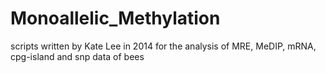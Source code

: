 # Monoallelic_Methylation

scripts written by Kate Lee in 2014 for the analysis of MRE, MeDIP, mRNA, cpg-island and snp data of bees
